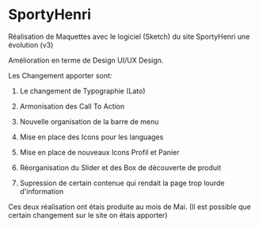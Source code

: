 # SportyHenri

Réalisation de Maquettes avec le logiciel (Sketch) du site SportyHenri une évolution (v3)

Amélioration en terme de Design UI/UX Design.

Les Changement apporter sont:

1. Le changement de Typographie (Lato)

2. Armonisation des Call To Action

3. Nouvelle organisation de la barre de menu

4. Mise en place des Icons pour les languages

5. Mise en place de nouveaux Icons Profil et Panier

6. Réorganisation du Slider et des Box de découverte de produit

7. Supression de certain contenue qui rendait la page trop lourde d'information

Ces deux réalisation ont étais produite au mois de Mai.
(Il est possible que certain changement sur le site on étais apporter)
